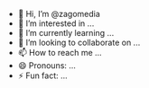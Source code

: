 - 👋 Hi, I’m @zagomedia
- 👀 I’m interested in ...
- 🌱 I’m currently learning ...
- 💞️ I’m looking to collaborate on ...
- 📫 How to reach me ...
- 😄 Pronouns: ...
- ⚡ Fun fact: ...

<!---
zagomedia/zagomedia is a ✨ special ✨ repository because its `README.md` (this file) appears on your GitHub profile.
You can click the Preview link to take a look at your changes.
--->
